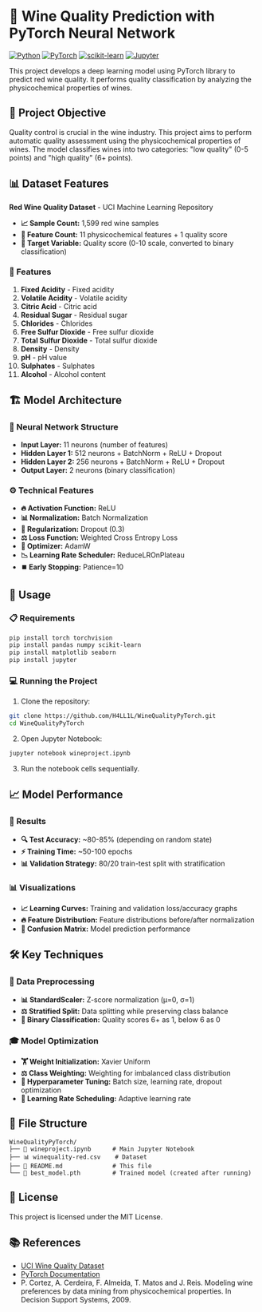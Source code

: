 # 🍷 Wine Quality Prediction with PyTorch Neural Network

[![Python](https://img.shields.io/badge/Python-3.8+-blue.svg)](https://www.python.org/)
[![PyTorch](https://img.shields.io/badge/PyTorch-2.0+-orange.svg)](https://pytorch.org/)
[![scikit-learn](https://img.shields.io/badge/scikit--learn-1.0+-green.svg)](https://scikit-learn.org/)
[![Jupyter](https://img.shields.io/badge/Jupyter-Notebook-yellow.svg)](https://jupyter.org/)

This project develops a deep learning model using PyTorch library to predict red wine quality. It performs quality classification by analyzing the physicochemical properties of wines.

## 🎯 Project Objective

Quality control is crucial in the wine industry. This project aims to perform automatic quality assessment using the physicochemical properties of wines. The model classifies wines into two categories: "low quality" (0-5 points) and "high quality" (6+ points).

## 📊 Dataset Features

**Red Wine Quality Dataset** - UCI Machine Learning Repository

- **📈 Sample Count:** 1,599 red wine samples
- **🔢 Feature Count:** 11 physicochemical features + 1 quality score
- **🎯 Target Variable:** Quality score (0-10 scale, converted to binary classification)

### 🧪 Features

1. **Fixed Acidity** - Fixed acidity
2. **Volatile Acidity** - Volatile acidity
3. **Citric Acid** - Citric acid
4. **Residual Sugar** - Residual sugar
5. **Chlorides** - Chlorides
6. **Free Sulfur Dioxide** - Free sulfur dioxide
7. **Total Sulfur Dioxide** - Total sulfur dioxide
8. **Density** - Density
9. **pH** - pH value
10. **Sulphates** - Sulphates
11. **Alcohol** - Alcohol content

## 🏗️ Model Architecture

### 🧠 Neural Network Structure

- **Input Layer:** 11 neurons (number of features)
- **Hidden Layer 1:** 512 neurons + BatchNorm + ReLU + Dropout
- **Hidden Layer 2:** 256 neurons + BatchNorm + ReLU + Dropout
- **Output Layer:** 2 neurons (binary classification)

### ⚙️ Technical Features

- **🔥 Activation Function:** ReLU
- **📊 Normalization:** Batch Normalization
- **🚫 Regularization:** Dropout (0.3)
- **⚖️ Loss Function:** Weighted Cross Entropy Loss
- **🎯 Optimizer:** AdamW
- **📉 Learning Rate Scheduler:** ReduceLROnPlateau
- **⏹️ Early Stopping:** Patience=10

## 🚀 Usage

### 📋 Requirements

```bash
pip install torch torchvision
pip install pandas numpy scikit-learn
pip install matplotlib seaborn
pip install jupyter
```

### 💻 Running the Project

1. Clone the repository:

```bash
git clone https://github.com/H4LL1L/WineQualityPyTorch.git
cd WineQualityPyTorch
```

2. Open Jupyter Notebook:

```bash
jupyter notebook wineproject.ipynb
```

3. Run the notebook cells sequentially.

## 📈 Model Performance

### 🎯 Results

- **🔍 Test Accuracy:** ~80-85% (depending on random state)
- **⚡ Training Time:** ~50-100 epochs
- **📊 Validation Strategy:** 80/20 train-test split with stratification

### 📊 Visualizations

- **📈 Learning Curves:** Training and validation loss/accuracy graphs
- **🔥 Feature Distribution:** Feature distributions before/after normalization
- **🎯 Confusion Matrix:** Model prediction performance

## 🛠️ Key Techniques

### 🔧 Data Preprocessing

- **📊 StandardScaler:** Z-score normalization (μ=0, σ=1)
- **⚖️ Stratified Split:** Data splitting while preserving class balance
- **🔢 Binary Classification:** Quality scores 6+ as 1, below 6 as 0

### 🎓 Model Optimization

- **🏋️ Weight Initialization:** Xavier Uniform
- **⚖️ Class Weighting:** Weighting for imbalanced class distribution
- **🎯 Hyperparameter Tuning:** Batch size, learning rate, dropout optimization
- **🔄 Learning Rate Scheduling:** Adaptive learning rate

## 📁 File Structure

```
WineQualityPyTorch/
├── 📓 wineproject.ipynb      # Main Jupyter Notebook
├── 📊 winequality-red.csv    # Dataset
├── 📖 README.md              # This file
└── 🤖 best_model.pth         # Trained model (created after running)
```

## 📄 License

This project is licensed under the MIT License.

## 📚 References

- [UCI Wine Quality Dataset](https://archive.ics.uci.edu/ml/datasets/wine+quality)
- [PyTorch Documentation](https://pytorch.org/docs/)
- P. Cortez, A. Cerdeira, F. Almeida, T. Matos and J. Reis. Modeling wine preferences by data mining from physicochemical properties. In Decision Support Systems, 2009.
